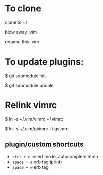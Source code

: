 # To clone
clone to ~/

blow away .vim

rename this .vim

# To update plugins:
$ git submodule init

$ git submodule update

# Relink vimrc
$ ln -s ~/.vim/vimrc ~/.vimrc

$ ln -s ~/.vim/gvimrc ~/.gvimrc


## plugin/custom shortcuts
- `ctrl + e` insert mode, autocomplete htmo
- `space + e` erb tag (print)
- `space + w` erb tag

